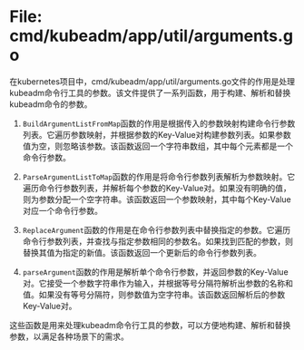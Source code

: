 # File: cmd/kubeadm/app/util/arguments.go

在kubernetes项目中，cmd/kubeadm/app/util/arguments.go文件的作用是处理kubeadm命令行工具的参数。该文件提供了一系列函数，用于构建、解析和替换kubeadm命令的参数。

1. `BuildArgumentListFromMap`函数的作用是根据传入的参数映射构建命令行参数列表。它遍历参数映射，并根据参数的Key-Value对构建参数列表。如果参数值为空，则忽略该参数。该函数返回一个字符串数组，其中每个元素都是一个命令行参数。

2. `ParseArgumentListToMap`函数的作用是将命令行参数列表解析为参数映射。它遍历命令行参数列表，并解析每个参数的Key-Value对。如果没有明确的值，则为参数分配一个空字符串。该函数返回一个参数映射，其中每个Key-Value对应一个命令行参数。

3. `ReplaceArgument`函数的作用是在命令行参数列表中替换指定的参数。它遍历命令行参数列表，并查找与指定参数相同的参数名。如果找到匹配的参数，则替换其值为指定的新值。该函数返回一个更新后的命令行参数列表。

4. `parseArgument`函数的作用是解析单个命令行参数，并返回参数的Key-Value对。它接受一个参数字符串作为输入，并根据等号分隔符解析出参数的名称和值。如果没有等号分隔符，则参数值为空字符串。该函数返回解析后的参数Key-Value对。

这些函数是用来处理kubeadm命令行工具的参数，可以方便地构建、解析和替换参数，以满足各种场景下的需求。

